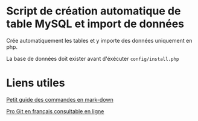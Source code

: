 # Script de création automatique de table MySQL et import de données
Crée automatiquement les tables et y importe des données uniquement en php.

La base de données doit exister avant d'éxécuter ``config/install.php``




# Liens utiles
[Petit guide des commandes en mark-down](https://www.markdownguide.org/basic-syntax/)

[Pro Git en français consultable en ligne](https://git-scm.com/book/fr/v2)